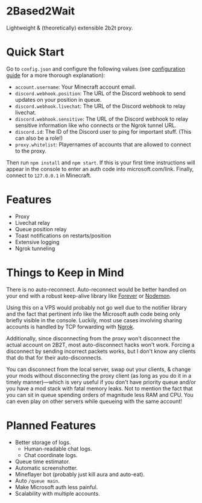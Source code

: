 # 2Based2Wait

Lightweight & (theoretically) extensible 2b2t proxy.

# Quick Start

Go to `config.json` and configure the following values (see [configuration guide](https://github.com/Enchoseon/2based2wait/wiki/Configuration-Guide) for a more thorough explanation):

- `account.username`: Your Minecraft account email.
- `discord.webhook.position`: The URL of the Discord webhook to send updates on your position in queue.
- `discord.webhook.livechat`: The URL of the Discord webhook to relay livechat.
- `discord.webhook.sensitive`: The URL of the Discord webhook to relay sensitive information like who connects or the Ngrok tunnel URL.
- `discord.id`: The ID of the Discord user to ping for important stuff. (This can also be a role!)
- `proxy.whitelist`: Playernames of accounts that are allowed to connect to the proxy.

Then run `npm install` and `npm start`. If this is your first time instructions will appear in the console to enter an auth code into microsoft.com/link. Finally, connect to `127.0.0.1` in Minecraft.

# Features

- Proxy
- Livechat relay
- Queue position relay
- Toast notifications on restarts/position
- Extensive logging
- Ngrok tunneling

# Things to Keep in Mind

There is no auto-reconnect. Auto-reconnect would be better handled on your end with a robust keep-alive library like [Forever](https://github.com/foreversd/forever) or [Nodemon](https://github.com/remy/nodemon).

Using this on a VPS would probably not go well due to the notifier library and the fact that pertinent info like the Microsoft auth code being only briefly visible in the console. Luckily, most use cases involving sharing accounts is handled by TCP forwarding with [Ngrok](https://ngrok.com/).

Additionally, since disconnecting from the proxy won't disconnect the actual account on 2B2T, most auto-disconnect hacks won't work. Forcing a disconnect by sending incorrect packets works, but I don't know any clients that do that for their auto-disconnects.

You can disconnect from the local server, swap out your clients, & change your mods without disconnecting the proxy client (as long as you do it in a timely manner)—which is very useful if you don't have priority queue and/or you have a mod stack with fatal memory leaks. Not to mention the fact that you can sit in queue spending orders of magnitude less RAM and CPU. You can even play on other servers while queueing with the same account!

# Planned Features

- Better storage of logs.
  - Human-readable chat logs.
  - Chat coordinate logs.
- Queue time estimator.
- Automatic screenshotter.
- Mineflayer bot (probably just kill aura and auto-eat).
- Auto `/queue main`.
- Make Microsoft auth less painful.
- Scalability with multiple accounts.
